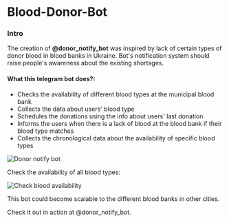 # Blood-Donor-Bot

### Intro
The creation of **@donor_notify_bot** was inspired by lack of certain types of donor blood in blood banks in Ukraine.
Bot's notification system should raise people's awareness about the existing shortages.

#### What this telegram bot does?:
- Checks the availability of different blood types at the municipal blood bank
- Collects the data about users' blood type
- Schedules the donations using the info about users' last donation
- Informs the users when there is a lack of blood at the blood bank if their blood type matches
- Collects the chronological data about the availability of specific blood types

![Donor notify bot](https://i.ibb.co/VvX1k57/Screenshot-from-2020-06-15-11-23-37.png)

Check the availability of all blood types:

![Check blood availability](https://i.ibb.co/sR1qYzR/Screenshot-from-2020-06-15-11-25-31.png)

This bot could become scalable to the different blood banks in other cities. 

Check it out in action at @donor_notify_bot.
